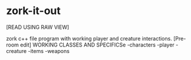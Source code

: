 # zork-it-out

[READ USING RAW VIEW]


zork c++ file program with working player and creature interactions. [Pre-room edit]
  WORKING CLASSES AND SPECIFICSe
      -characters 
          -player
          -creature
       -items
           -weapons



